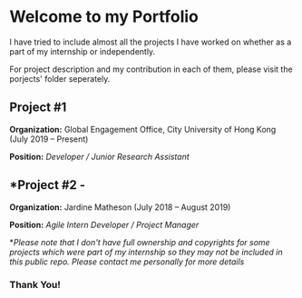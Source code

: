 # Welcome to my Portfolio

I have tried to include almost all the projects I have worked on whether as a part of my internship or independently.

For project description and my contribution in each of them, please visit the porjects' folder seperately.

## Project #1

**Organization:** Global Engagement Office, City University of Hong Kong (July 2019 – Present)

**Position:** *Developer / Junior Research Assistant*

## *Project #2 - 

**Organization:** Jardine Matheson (July 2018 – August 2019)

**Position:** *Agile Intern Developer / Project Manager*



**Please note that I don't have full ownership and copyrights for some projects which were part of my internship so they may not be included in this public repo. Please contact me personally for more details*

### Thank You!

